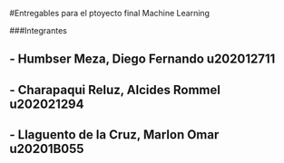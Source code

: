 #Entregables para el ptoyecto final Machine Learning

###Integrantes
## - Humbser Meza, Diego Fernando		u202012711
## - Charapaqui Reluz, Alcides Rommel		u202021294
## - Llaguento de la Cruz, Marlon Omar		u20201B055


